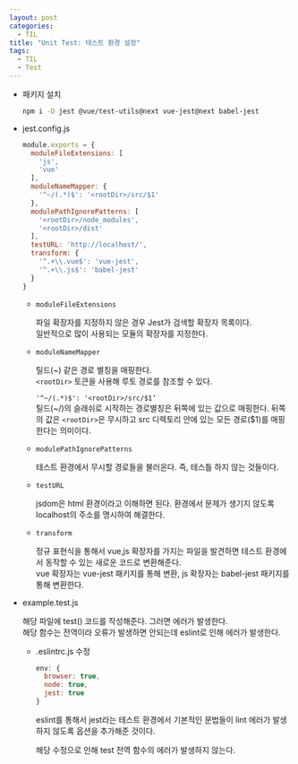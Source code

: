```yaml
---
layout: post
categories:
  - TIL
title: "Unit Test: 테스트 환경 설정"
tags:
  - TIL
  - Test
---
```


- 패키지 설치
  
  ```bash
  npm i -D jest @vue/test-utils@next vue-jest@next babel-jest
  ```
    
- jest.config.js
  
  ```jsx
  module.exports = {
    moduleFileExtensions: [
      'js',
      'vue'
    ],
    moduleNameMapper: {
      '^~/(.*)$': '<rootDir>/src/$1'
    },
    modulePathIgnorePatterns: [
      '<rootDir>/node_modules',
      '<rootDir>/dist'
    ],
    testURL: 'http://localhost/',
    transform: {
      '^.+\\.vue$': 'vue-jest',
      '^.+\\.js$': 'babel-jest'
    }
  }
  ```
  
  - `moduleFileExtensions`
    
    파일 확장자를 지정하지 않은 경우 Jest가 검색할 확장자 목록이다.  
    일반적으로 많이 사용되는 모듈의 확장자를 지정한다.
      
  - `moduleNameMapper`
    
    틸드(~) 같은 경로 별칭을 매핑한다.  
    `<rootDir>` 토큰을 사용해 루토 경로를 참조할 수 있다.
    
    `'^~/(.*)$': '<rootDir>/src/$1’`  
    틸드(~/)의 슬래쉬로 시작하는 경로별칭은 뒤쪽에 있는 값으로 매핑한다. 뒤쪽의 값은 `<rootDir>`은 무시하고 src 디렉토리 안에 있는 모든 경로($1)를 매핑한다는 의미이다.
      
  - `modulePathIgnorePatterns`
    
    테스트 환경에서 무시할 경로들을 불러온다. 즉, 테스틀 하지 않는 것들이다.
      
  - `testURL`
    
    jsdom은 html 환경이라고 이해하면 된다. 환경에서 문제가 생기지 않도록 localhost의 주소를 명시하여 해결한다.
      
  - `transform`
    
    정규 표현식을 통해서 vue,js 확장자를 가지는 파일을 발견하면 테스트 환경에서 동작할 수 있는 새로운 코드로 변환해준다.  
    vue 확장자는 vue-jest 패키지를 통해 변환, js 확장자는 babel-jest 패키지를 통해 변환한다.
      
- example.test.js
  
  해당 파일에 test() 코드를 작성해준다. 그러면 에러가 발생한다.  
  해당 함수는 전역이라 오류가 발생하면 안되는데 eslint로 인해 에러가 발생한다.
  
  - .eslintrc.js 수정
    
    ```jsx
    env: {
      browser: true,
      node: true,
      jest: true
    }
    ```
    
    eslint를 통해서 jest라는 테스트 환경에서 기본적인 문법들이 lint 에러가 발생하지 않도록 옵션을 추가해준 것이다.
    
    해당 수정으로 인해 test 전역 함수의 에러가 발생하지 않는다.
